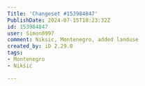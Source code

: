```yaml
---
Title: 'Changeset #153984847'
PublishDate: 2024-07-15T18:23:32Z
id: 153984847
user: Simon0997
comment: Niksic, Montenegro, added landuse
created_by: iD 2.29.0
tags:
- Montenegro
- Nikšić

---
```

